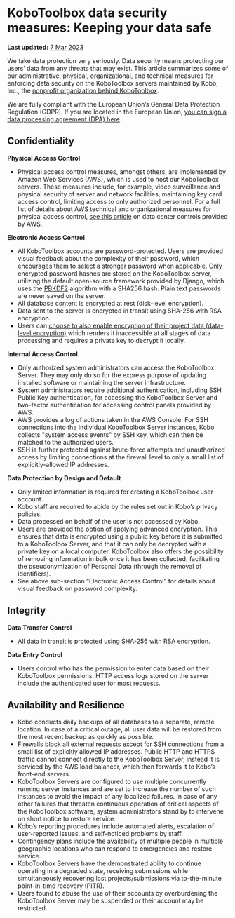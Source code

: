 # KoboToolbox data security measures: Keeping your data safe
**Last updated:** <a href="https://github.com/kobotoolbox/docs/blob/ede450dc2aabb27eda65076d0334d897949825dd/source/is_my_data_safe.md" class="reference">7 Mar 2023</a>

We take data protection very seriously. Data security means protecting our
users’ data from any threats that may exist. This article summarizes some of our
administrative, physical, organizational, and technical measures for enforcing
data security on the KoboToolbox servers maintained by Kobo, Inc., the
[nonprofit organization behind KoboToolbox](https://www.kobotoolbox.org/kobo/).

We are fully compliant with the European Union’s General Data Protection
Regulation (GDPR). If you are located in the European Union,
[you can sign a data processing agreement (DPA) here](https://www.digisigner.com/online/showTemplate?linkId=495db186-9c9e-4627-99f7-a943282eeab5).

## Confidentiality

**Physical Access Control**

-   Physical access control measures, amongst others, are implemented by Amazon
    Web Services (AWS), which is used to host our KoboToolbox servers. These
    measures include, for example, video surveillance and physical security of
    server and network facilities, maintaining key card access control, limiting
    access to only authorized personnel. For a full list of details about AWS
    technical and organizational measures for physical access control,
    [see this article](https://aws.amazon.com/compliance/data-center/controls/)
    on data center controls provided by AWS.

**Electronic Access Control**

-   All KoboToolbox accounts are password-protected. Users are provided visual
    feedback about the complexity of their password, which encourages them to
    select a stronger password when applicable. Only encrypted password hashes
    are stored on the KoboToolbox server, utilizing the default open-source
    framework provided by Django, which uses the
    [PBKDF2](https://en.wikipedia.org/wiki/PBKDF2) algorithm with a SHA256 hash.
    Plain text passwords are never saved on the server.
-   All database content is encrypted at rest (disk-level encryption).
-   Data sent to the server is encrypted in transit using SHA-256 with RSA
    encryption.
-   Users can
    [choose to also enable encryption of their project data (data-level encryption)](encrypting_forms.md)
    which renders it inaccessible at all stages of data processing and requires
    a private key to decrypt it locally.

**Internal Access Control**

-   Only authorized system administrators can access the KoboToolbox Server.
    They may only do so for the express purpose of updating installed software
    or maintaining the server infrastructure.
-   System administrators require additional authentication, including SSH
    Public Key authentication, for accessing the KoboToolbox Server and
    two-factor authentication for accessing control panels provided by AWS.
-   AWS provides a log of actions taken in the AWS Console. For SSH connections
    into the individual KoboToolbox Server instances, Kobo collects "system
    access events" by SSH key, which can then be matched to the authorized
    users.
-   SSH is further protected against brute-force attempts and unauthorized
    access by limiting connections at the firewall level to only a small list of
    explicitly-allowed IP addresses.

**Data Protection by Design and Default**

-   Only limited information is required for creating a KoboToolbox user
    account.
-   Kobo staff are required to abide by the rules set out in Kobo’s privacy
    policies.
-   Data processed on behalf of the user is not accessed by Kobo.
-   Users are provided the option of applying advanced encryption. This ensures
    that data is encrypted using a public key before it is submitted to a
    KoboToolbox Server, and that it can only be decrypted with a private key on
    a local computer. KoboToolbox also offers the possibility of removing
    information in bulk once it has been collected, facilitating the
    pseudonymization of Personal Data (through the removal of identifiers).
-   See above sub-section “Electronic Access Control” for details about visual
    feedback on password complexity.

## Integrity

**Data Transfer Control**

-   All data in transit is protected using SHA-256 with RSA encryption.

**Data Entry Control**

-   Users control who has the permission to enter data based on their
    KoboToolbox permissions. HTTP access logs stored on the server include the
    authenticated user for most requests.

## Availability and Resilience

-   Kobo conducts daily backups of all databases to a separate, remote location.
    In case of a critical outage, all user data will be restored from the most
    recent backup as quickly as possible.
-   Firewalls block all external requests except for SSH connections from a
    small list of explicitly allowed IP addresses. Public HTTP and HTTPS traffic
    cannot connect directly to the KoboToolbox Server, instead it is serviced by
    the AWS load balancer, which then forwards it to Kobo’s front-end servers.
-   KoboToolbox Servers are configured to use multiple concurrently running
    server instances and are set to increase the number of such instances to
    avoid the impact of any localized failures. In case of any other failures
    that threaten continuous operation of critical aspects of the KoboToolbox
    software, system administrators stand by to intervene on short notice to
    restore service.
-   Kobo’s reporting procedures include automated alerts, escalation of
    user-reported issues, and self-noticed problems by staff.
-   Contingency plans include the availability of multiple people in multiple
    geographic locations who can respond to emergencies and restore service.
-   KoboToolbox Servers have the demonstrated ability to continue operating in a
    degraded state, receiving submissions while simultaneously recovering lost
    projects/submissions via to-the-minute point-in-time recovery (PITR).
-   Users found to abuse the use of their accounts by overburdening the
    KoboToolbox Server may be suspended or their account may be restricted.
